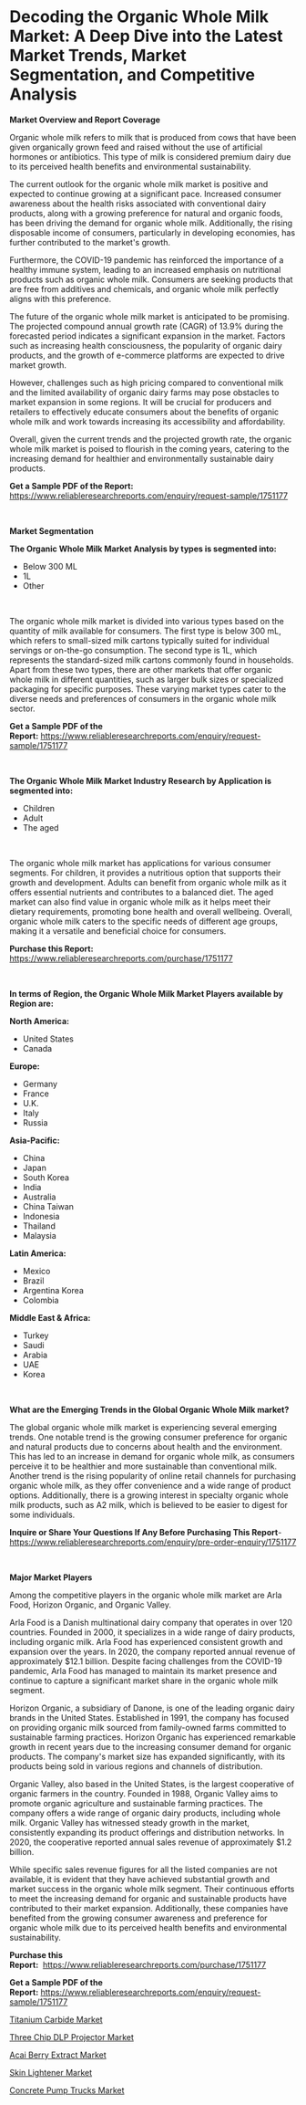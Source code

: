 <p><h1>Decoding the Organic Whole Milk Market: A Deep Dive into the Latest Market Trends, Market Segmentation, and Competitive Analysis</h1></p><p><strong>Market Overview and Report Coverage</strong></p>
<p><p>Organic whole milk refers to milk that is produced from cows that have been given organically grown feed and raised without the use of artificial hormones or antibiotics. This type of milk is considered premium dairy due to its perceived health benefits and environmental sustainability.</p><p>The current outlook for the organic whole milk market is positive and expected to continue growing at a significant pace. Increased consumer awareness about the health risks associated with conventional dairy products, along with a growing preference for natural and organic foods, has been driving the demand for organic whole milk. Additionally, the rising disposable income of consumers, particularly in developing economies, has further contributed to the market's growth.</p><p>Furthermore, the COVID-19 pandemic has reinforced the importance of a healthy immune system, leading to an increased emphasis on nutritional products such as organic whole milk. Consumers are seeking products that are free from additives and chemicals, and organic whole milk perfectly aligns with this preference.</p><p>The future of the organic whole milk market is anticipated to be promising. The projected compound annual growth rate (CAGR) of 13.9% during the forecasted period indicates a significant expansion in the market. Factors such as increasing health consciousness, the popularity of organic dairy products, and the growth of e-commerce platforms are expected to drive market growth.</p><p>However, challenges such as high pricing compared to conventional milk and the limited availability of organic dairy farms may pose obstacles to market expansion in some regions. It will be crucial for producers and retailers to effectively educate consumers about the benefits of organic whole milk and work towards increasing its accessibility and affordability.</p><p>Overall, given the current trends and the projected growth rate, the organic whole milk market is poised to flourish in the coming years, catering to the increasing demand for healthier and environmentally sustainable dairy products.</p></p>
<p><strong>Get a Sample PDF of the Report:</strong> <a href="https://www.reliableresearchreports.com/enquiry/request-sample/1751177">https://www.reliableresearchreports.com/enquiry/request-sample/1751177</a></p>
<p>&nbsp;</p>
<p><strong>Market Segmentation</strong></p>
<p><strong>The Organic Whole Milk Market Analysis by types is segmented into:</strong></p>
<p><ul><li>Below 300 ML</li><li>1L</li><li>Other</li></ul></p>
<p>&nbsp;</p>
<p><p>The organic whole milk market is divided into various types based on the quantity of milk available for consumers. The first type is below 300 mL, which refers to small-sized milk cartons typically suited for individual servings or on-the-go consumption. The second type is 1L, which represents the standard-sized milk cartons commonly found in households. Apart from these two types, there are other markets that offer organic whole milk in different quantities, such as larger bulk sizes or specialized packaging for specific purposes. These varying market types cater to the diverse needs and preferences of consumers in the organic whole milk sector.</p></p>
<p><strong>Get a Sample PDF of the Report:</strong>&nbsp;<a href="https://www.reliableresearchreports.com/enquiry/request-sample/1751177">https://www.reliableresearchreports.com/enquiry/request-sample/1751177</a></p>
<p>&nbsp;</p>
<p><strong>The Organic Whole Milk Market Industry Research by Application is segmented into:</strong></p>
<p><ul><li>Children</li><li>Adult</li><li>The aged</li></ul></p>
<p>&nbsp;</p>
<p><p>The organic whole milk market has applications for various consumer segments. For children, it provides a nutritious option that supports their growth and development. Adults can benefit from organic whole milk as it offers essential nutrients and contributes to a balanced diet. The aged market can also find value in organic whole milk as it helps meet their dietary requirements, promoting bone health and overall wellbeing. Overall, organic whole milk caters to the specific needs of different age groups, making it a versatile and beneficial choice for consumers.</p></p>
<p><strong>Purchase this Report:</strong>&nbsp; <a href="https://www.reliableresearchreports.com/purchase/1751177">https://www.reliableresearchreports.com/purchase/1751177</a></p>
<p>&nbsp;</p>
<p><strong>In terms of Region, the Organic Whole Milk Market Players available by Region are:</strong></p>
<p>
    <p> <strong> North America: </strong>
        <ul>
            <li>United States</li>
            <li>Canada</li>
        </ul>
        </p> 
    <p> <strong> Europe: </strong>
        <ul>
            <li>Germany</li>
            <li>France</li>
            <li>U.K.</li>
            <li>Italy</li>
            <li>Russia</li>
        </ul>
        </p> 
    <p> <strong> Asia-Pacific: </strong>
        <ul>
            <li>China</li>
            <li>Japan</li>
            <li>South Korea</li>
            <li>India</li>
            <li>Australia</li>
            <li>China Taiwan</li>
            <li>Indonesia</li>
            <li>Thailand</li>
            <li>Malaysia</li>
        </ul>
        </p> 
    <p> <strong> Latin America: </strong>
        <ul>
            <li>Mexico</li>
            <li>Brazil</li>
            <li>Argentina Korea</li>
            <li>Colombia</li>
        </ul>
        </p> 
    <p> <strong> Middle East & Africa: </strong>
        <ul>
            <li>Turkey</li>
            <li>Saudi</li>
            <li>Arabia</li>
            <li>UAE</li>
            <li>Korea</li>
        </ul>
    </p>
    </p>
<p>&nbsp;</p>
<p><strong>What are the Emerging Trends in the Global Organic Whole Milk market?</strong></p>
<p><p>The global organic whole milk market is experiencing several emerging trends. One notable trend is the growing consumer preference for organic and natural products due to concerns about health and the environment. This has led to an increase in demand for organic whole milk, as consumers perceive it to be healthier and more sustainable than conventional milk. Another trend is the rising popularity of online retail channels for purchasing organic whole milk, as they offer convenience and a wide range of product options. Additionally, there is a growing interest in specialty organic whole milk products, such as A2 milk, which is believed to be easier to digest for some individuals.</p></p>
<p><strong>Inquire or Share Your Questions If Any Before Purchasing This Report</strong>- <a href="https://www.reliableresearchreports.com/enquiry/pre-order-enquiry/1751177">https://www.reliableresearchreports.com/enquiry/pre-order-enquiry/1751177</a></p>
<p>&nbsp;</p>
<p><strong>Major Market Players</strong></p>
<p><p>Among the competitive players in the organic whole milk market are Arla Food, Horizon Organic, and Organic Valley. </p><p>Arla Food is a Danish multinational dairy company that operates in over 120 countries. Founded in 2000, it specializes in a wide range of dairy products, including organic milk. Arla Food has experienced consistent growth and expansion over the years. In 2020, the company reported annual revenue of approximately $12.1 billion. Despite facing challenges from the COVID-19 pandemic, Arla Food has managed to maintain its market presence and continue to capture a significant market share in the organic whole milk segment.</p><p>Horizon Organic, a subsidiary of Danone, is one of the leading organic dairy brands in the United States. Established in 1991, the company has focused on providing organic milk sourced from family-owned farms committed to sustainable farming practices. Horizon Organic has experienced remarkable growth in recent years due to the increasing consumer demand for organic products. The company's market size has expanded significantly, with its products being sold in various regions and channels of distribution.</p><p>Organic Valley, also based in the United States, is the largest cooperative of organic farmers in the country. Founded in 1988, Organic Valley aims to promote organic agriculture and sustainable farming practices. The company offers a wide range of organic dairy products, including whole milk. Organic Valley has witnessed steady growth in the market, consistently expanding its product offerings and distribution networks. In 2020, the cooperative reported annual sales revenue of approximately $1.2 billion.</p><p>While specific sales revenue figures for all the listed companies are not available, it is evident that they have achieved substantial growth and market success in the organic whole milk segment. Their continuous efforts to meet the increasing demand for organic and sustainable products have contributed to their market expansion. Additionally, these companies have benefited from the growing consumer awareness and preference for organic whole milk due to its perceived health benefits and environmental sustainability.</p></p>
<p><strong>Purchase this Report:</strong>&nbsp;&nbsp;<a href="https://www.reliableresearchreports.com/purchase/1751177">https://www.reliableresearchreports.com/purchase/1751177</a></p>
<p></p>
<p><strong>Get a Sample PDF of the Report:</strong>&nbsp;<a href="https://www.reliableresearchreports.com/enquiry/request-sample/1751177">https://www.reliableresearchreports.com/enquiry/request-sample/1751177</a></p>
<p><p><a href="https://github.com/Krish2023na/Market-Research-Report-List-1/blob/main/titanium-carbide-market.md">Titanium Carbide Market</a></p><p><a href="https://medium.com/@sainreportprime/three-chip-dlp-projector-market-trends-forecast-and-competitive-analysis-to-2030-1aa81298e8bc">Three Chip DLP Projector Market</a></p><p><a href="https://github.com/kuntayevaz/Market-Research-Report-List-1/blob/main/acai-berry-extract-market.md">Acai Berry Extract Market</a></p><p><a href="https://medium.com/@dianafisher1927/skin-lightener-market-insight-market-trends-growth-forecasted-from-2023-to-2030-4cca54e818b7">Skin Lightener Market</a></p><p><a href="https://medium.com/@flavietowne/concrete-pump-trucks-nbsp-market-focuses-on-market-share-size-and-projected-forecast-till-2030-4309536c815f">Concrete Pump Trucks Market</a></p></p>